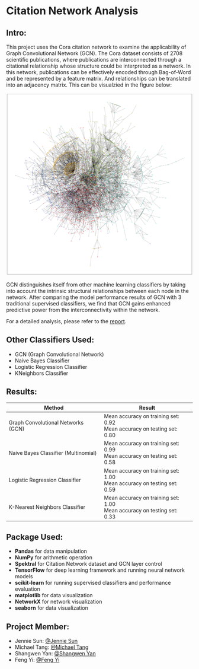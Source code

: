 # Citation Network Analysis

## Intro:
This project uses the Cora citation network to examine the applicability of Graph Convolutional Network (GCN). The Cora dataset consists of 2708 scientific publications, where publications are interconnected through a citational relationship whose structure could be interpreted as a network. In this network, publications can be effectively encoded through Bag-of-Word and be represented by a feature matrix. And relationships can be translated into an adjacency matrix. This can be visualzied in the figure below:

<img src='https://github.com/MTang0728/Citation-Network-with-GCN/blob/master/Resources/cora.png?raw=true' width = '600' class="center">

GCN distinguishes itself from other machine learning classifiers by taking into account the intrinsic structural relationships between each node in the network. After comparing the model performance results of GCN with 3 traditional supervised classifiers, we find that GCN gains enhanced predictive power from the interconnectivity within the network. 

For a detailed analysis, please refer to the [report](./Resources/703_Team_Orange_Report.pdf).

## Other Classifiers Used:
- GCN (Graph Convolutional Network)
- Naive Bayes Classifier
- Logistic Regression Classifier
- KNeighbors Classifier

## Results:
Method | Result
------------ | -------------
Graph Convolutional Networks (GCN) | Mean accuracy on training set: 0.92 <br>Mean accuracy on testing set: 0.80
Naive Bayes Classifier (Multinomial) | Mean accuracy on training set: 0.99 <br>Mean accuracy on testing set: 0.58
Logistic Regression Classifier | Mean accuracy on training set: 1.00 <br>Mean accuracy on testing set: 0.59
K-Nearest Neighbors Classifier | Mean accuracy on training set: 1.00 <br>Mean accuracy on testing set: 0.33


## Package Used:
- **Pandas** for data manipulation
- **NumPy** for arithmetic operation
- **Spektral** for Citation Network dataset and GCN layer control
- **TensorFlow** for deep learning framework and running neural network models
- **scikit-learn** for running supervised classifiers and performance evaluation
- **matplotlib** for data visualization
- **NetworkX** for network visualization
- **seaborn** for data visualization

## Project Member:
- Jennie Sun: [@Jennie Sun](https://github.com/jenniesun)
- Michael Tang: [@Michael Tang](https://github.com/MTang0728)
- Shangwen Yan: [@Shangwen Yan](https://github.com/notfy111)
- Feng Yi: [@Feng Yi](https://github.com/shangwenyan)


